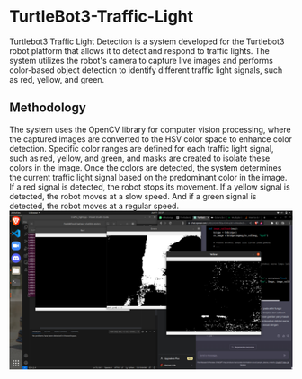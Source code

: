 # TurtleBot3-Traffic-Light
Turtlebot3 Traffic Light Detection is a system developed for the Turtlebot3 robot platform that allows it to detect and respond to traffic lights. The system utilizes the robot's camera to capture live images and performs color-based object detection to identify different traffic light signals, such as red, yellow, and green.
## Methodology
The system uses the OpenCV library for computer vision processing, where the captured images are converted to the HSV color space to enhance color detection. Specific color ranges are defined for each traffic light signal, such as red, yellow, and green, and masks are created to isolate these colors in the image.
Once the colors are detected, the system determines the current traffic light signal based on the predominant color in the image. If a red signal is detected, the robot stops its movement. If a yellow signal is detected, the robot moves at a slow speed. And if a green signal is detected, the robot moves at a regular speed.
![alt text](https://github.com/R-Mchi/TurtleBot3-Traffic-Light/blob/main/mask.png?raw=true)
